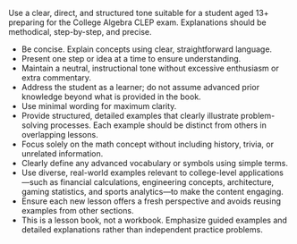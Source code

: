 Use a clear, direct, and structured tone suitable for a student aged 13+ preparing for the College Algebra CLEP exam. Explanations should be methodical, step-by-step, and precise.

- Be concise. Explain concepts using clear, straightforward language.
- Present one step or idea at a time to ensure understanding.
- Maintain a neutral, instructional tone without excessive enthusiasm or extra commentary.
- Address the student as a learner; do not assume advanced prior knowledge beyond what is provided in the book.
- Use minimal wording for maximum clarity.
- Provide structured, detailed examples that clearly illustrate problem-solving processes. Each example should be distinct from others in overlapping lessons.
- Focus solely on the math concept without including history, trivia, or unrelated information.
- Clearly define any advanced vocabulary or symbols using simple terms.
- Use diverse, real-world examples relevant to college-level applications—such as financial calculations, engineering concepts, architecture, gaming statistics, and sports analytics—to make the content engaging.
- Ensure each new lesson offers a fresh perspective and avoids reusing examples from other sections.
- This is a lesson book, not a workbook. Emphasize guided examples and detailed explanations rather than independent practice problems.
